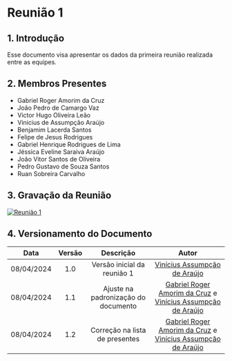 # Reunião 1
## 1. Introdução

Esse documento visa apresentar os dados da primeira reunião realizada entre as equipes.

## 2. Membros Presentes

  - Gabriel Roger Amorim da Cruz
  - João Pedro de Camargo Vaz
  - Victor Hugo Oliveira Leão
  - Vinicius de Assumpção Araújo
  - Benjamim Lacerda Santos
  - Felipe de Jesus Rodrigues
  - Gabriel Henrique Rodrigues de Lima
  - Jéssica Eveline Saraiva Araújo
  - João Vitor Santos de Oliveira
  - Pedro Gustavo de Souza Santos
  - Ruan Sobreira Carvalho

## 3. Gravação da Reunião

[![Reunião 1](https://img.youtube.com/vi/<VIDEO_ID>/0.jpg)](https://www.youtube.com/watch?v=<VIDEO_ID>)


## 4. Versionamento do Documento

| Data | Versão | Descrição | Autor |
| :-----: | :-------------: | :---------------: | :-: |
| 08/04/2024 | 1.0 | Versão inicial da reunião 1 | [Vinícius Assumpção de Araújo](https://github.com/viniman27) |
| 08/04/2024 | 1.1 | Ajuste na padronização do documento | [Gabriel Roger Amorim da Cruz](https://github.com/GabrielRoger07) e [Vinícius Assumpção de Araújo](https://github.com/viniman27) |
| 08/04/2024 | 1.2 | Correção na lista de presentes | [Gabriel Roger Amorim da Cruz](https://github.com/GabrielRoger07) e [Vinícius Assumpção de Araújo](https://github.com/viniman27) |
